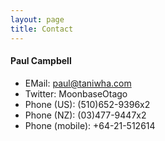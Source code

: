 ```yaml
---
layout: page
title: Contact
---
```


#### Paul Campbell
* EMail: paul@taniwha.com
* Twitter: MoonbaseOtago
* Phone (US): (510)652-9396x2
* Phone (NZ): (03)477-9447x2
* Phone (mobile): +64-21-512614


